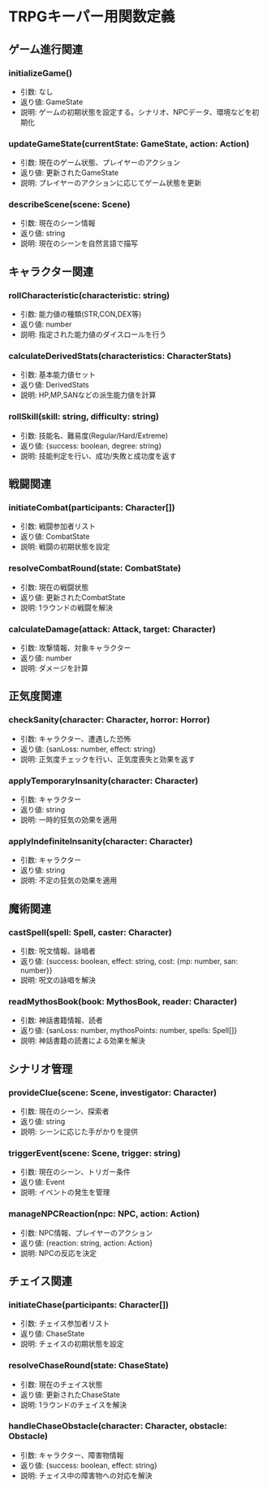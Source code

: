 # TRPGキーパー用関数定義

## ゲーム進行関連

### initializeGame()
- 引数: なし
- 返り値: GameState
- 説明: ゲームの初期状態を設定する。シナリオ、NPCデータ、環境などを初期化

### updateGameState(currentState: GameState, action: Action)
- 引数: 現在のゲーム状態、プレイヤーのアクション
- 返り値: 更新されたGameState
- 説明: プレイヤーのアクションに応じてゲーム状態を更新

### describeScene(scene: Scene)
- 引数: 現在のシーン情報
- 返り値: string
- 説明: 現在のシーンを自然言語で描写

## キャラクター関連

### rollCharacteristic(characteristic: string)
- 引数: 能力値の種類(STR,CON,DEX等)
- 返り値: number
- 説明: 指定された能力値のダイスロールを行う

### calculateDerivedStats(characteristics: CharacterStats)
- 引数: 基本能力値セット
- 返り値: DerivedStats
- 説明: HP,MP,SANなどの派生能力値を計算

### rollSkill(skill: string, difficulty: string)
- 引数: 技能名、難易度(Regular/Hard/Extreme)
- 返り値: {success: boolean, degree: string}
- 説明: 技能判定を行い、成功/失敗と成功度を返す

## 戦闘関連

### initiateCombat(participants: Character[])
- 引数: 戦闘参加者リスト
- 返り値: CombatState
- 説明: 戦闘の初期状態を設定

### resolveCombatRound(state: CombatState)
- 引数: 現在の戦闘状態
- 返り値: 更新されたCombatState
- 説明: 1ラウンドの戦闘を解決

### calculateDamage(attack: Attack, target: Character)
- 引数: 攻撃情報、対象キャラクター
- 返り値: number
- 説明: ダメージを計算

## 正気度関連

### checkSanity(character: Character, horror: Horror)
- 引数: キャラクター、遭遇した恐怖
- 返り値: {sanLoss: number, effect: string}
- 説明: 正気度チェックを行い、正気度喪失と効果を返す

### applyTemporaryInsanity(character: Character)
- 引数: キャラクター
- 返り値: string
- 説明: 一時的狂気の効果を適用

### applyIndefiniteInsanity(character: Character)
- 引数: キャラクター
- 返り値: string
- 説明: 不定の狂気の効果を適用

## 魔術関連

### castSpell(spell: Spell, caster: Character)
- 引数: 呪文情報、詠唱者
- 返り値: {success: boolean, effect: string, cost: {mp: number, san: number}}
- 説明: 呪文の詠唱を解決

### readMythosBook(book: MythosBook, reader: Character)
- 引数: 神話書籍情報、読者
- 返り値: {sanLoss: number, mythosPoints: number, spells: Spell[]}
- 説明: 神話書籍の読書による効果を解決

## シナリオ管理

### provideClue(scene: Scene, investigator: Character)
- 引数: 現在のシーン、探索者
- 返り値: string
- 説明: シーンに応じた手がかりを提供

### triggerEvent(scene: Scene, trigger: string)
- 引数: 現在のシーン、トリガー条件
- 返り値: Event
- 説明: イベントの発生を管理

### manageNPCReaction(npc: NPC, action: Action)
- 引数: NPC情報、プレイヤーのアクション
- 返り値: {reaction: string, action: Action}
- 説明: NPCの反応を決定

## チェイス関連

### initiateChase(participants: Character[])
- 引数: チェイス参加者リスト
- 返り値: ChaseState
- 説明: チェイスの初期状態を設定

### resolveChaseRound(state: ChaseState)
- 引数: 現在のチェイス状態
- 返り値: 更新されたChaseState
- 説明: 1ラウンドのチェイスを解決

### handleChaseObstacle(character: Character, obstacle: Obstacle)
- 引数: キャラクター、障害物情報
- 返り値: {success: boolean, effect: string}
- 説明: チェイス中の障害物への対応を解決 
